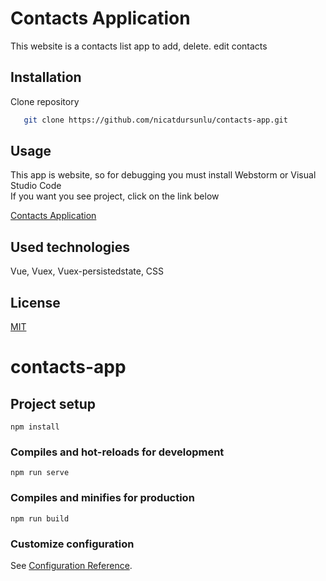 # Contacts Application
This website is a contacts list app to add, delete. edit contacts 

## Installation

Clone repository

```sh
   git clone https://github.com/nicatdursunlu/contacts-app.git
```

## Usage
This app is website, so for debugging you must install Webstorm or Visual Studio Code <br>
If you want you see project, click on the link below

[Contacts Application](https://604f0ca35052f6480a21eac0--pedantic-khorana-2c7af2.netlify.app/#/)

## Used technologies
Vue, Vuex, Vuex-persistedstate, CSS

## License
[MIT](https://gitlab.com/nicatd/contacts-app/-/blob/master/LICENSE)



# contacts-app

## Project setup
```
npm install
```

### Compiles and hot-reloads for development
```
npm run serve
```

### Compiles and minifies for production
```
npm run build
```

### Customize configuration
See [Configuration Reference](https://cli.vuejs.org/config/).
